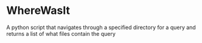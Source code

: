 # WhereWasIt
A python script that navigates through a specified directory for a query and returns a list of what files contain the query
